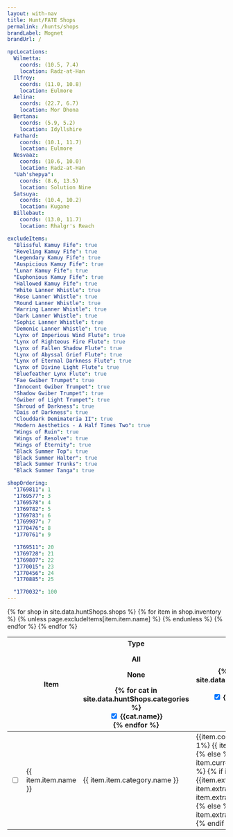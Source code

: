 ```yaml
---
layout: with-nav
title: Hunt/FATE Shops
permalink: /hunts/shops
brandLabel: Mognet
brandUrl: /

npcLocations:
  Wilmetta:
    coords: (10.5, 7.4)
    location: Radz-at-Han
  Ilfroy:
    coords: (11.0, 10.8)
    location: Eulmore
  Aelina:
    coords: (22.7, 6.7)
    location: Mor Dhona
  Bertana:
    coords: (5.9, 5.2)
    location: Idyllshire
  Fathard:
    coords: (10.1, 11.7)
    location: Eulmore
  Nesvaaz:
    coords: (10.6, 10.0)
    location: Radz-at-Han
  "Uah'shepya":
    coords: (8.6, 13.5)
    location: Solution Nine
  Satsuya:
    coords: (10.4, 10.2)
    location: Kugane
  Billebaut:
    coords: (13.0, 11.7)
    location: Rhalgr's Reach

excludeItems:
  "Blissful Kamuy Fife": true
  "Reveling Kamuy Fife": true
  "Legendary Kamuy Fife": true
  "Auspicious Kamuy Fife": true
  "Lunar Kamuy Fife": true
  "Euphonious Kamuy Fife": true
  "Hallowed Kamuy Fife": true
  "White Lanner Whistle": true
  "Rose Lanner Whistle": true
  "Round Lanner Whistle": true
  "Warring Lanner Whistle": true
  "Dark Lanner Whistle": true
  "Sophic Lanner Whistle": true
  "Demonic Lanner Whistle": true
  "Lynx of Imperious Wind Flute": true
  "Lynx of Righteous Fire Flute": true
  "Lynx of Fallen Shadow Flute": true
  "Lynx of Abyssal Grief Flute": true
  "Lynx of Eternal Darkness Flute": true
  "Lynx of Divine Light Flute": true
  "Bluefeather Lynx Flute": true
  "Fae Gwiber Trumpet": true
  "Innocent Gwiber Trumpet": true
  "Shadow Gwiber Trumpet": true
  "Gwiber of Light Trumpet": true
  "Shroud of Darkness": true
  "Dais of Darkness": true
  "Clouddark Demimateria II": true
  "Modern Aesthetics - A Half Times Two": true
  "Wings of Ruin": true
  "Wings of Resolve": true
  "Wings of Eternity": true
  "Black Summer Top": true
  "Black Summer Halter": true
  "Black Summer Trunks": true
  "Black Summer Tanga": true

shopOrdering:
  "1769811": 1
  "1769577": 3
  "1769578": 4
  "1769782": 5
  "1769783": 6
  "1769987": 7
  "1770476": 8
  "1770761": 9

  "1769511": 20
  "1769728": 21
  "1769807": 22
  "1770015": 23
  "1770456": 24
  "1770885": 25

  "1770032": 100
---
```


<table class="table is-fullwidth">
  <thead>
    <tr>
        <th></th>
        <th>Item</th>
        <th id="type-filter-trigger" style="cursor: pointer; width: 11em;">
            Type
            <div class="dropdown" id="type-filter">
                <div class="dropdown-trigger">
                  <span class="icon is-small">
                      <i class="fas fa-angle-down" aria-hidden="true"></i>
                    </span>
                </div>
                <div class="dropdown-menu">
                    <div class="dropdown-content">
                        <div class="dropdown-item">
                            <div class="level">
                                <div class="level-left"><p class="level-item" onclick="setAllTypeFilters(true)">All</p></div>
                                <div class="level-right"><p class="level-item" onclick="setAllTypeFilters(false)">None</p></div>
                            </div>
                        </div>
                        {% for cat in site.data.huntShops.categories %}
                        <div class="dropdown-item">
                            <label class="checkbox">
                                <input 
                                    type="checkbox" 
                                    class="checkbox type-filter-check" 
                                    data-category="{{cat.id}}" 
                                    onchange="handleTypeFilterChecked(event)"
                                    checked
                                    />
                                {{cat.name}}
                            </label>
                        </div>
                        {% endfor %}
                    </div>
                </div>
            </div>
        </th>
        <th id="currency-filter-trigger" style="cursor: pointer; width: 10em;">
            Cost
            <div class="dropdown" id="currency-filter">
                <div class="dropdown-trigger">
                  <span class="icon is-small">
                      <i class="fas fa-angle-down" aria-hidden="true"></i>
                    </span>
                </div>
                <div class="dropdown-menu">
                    <div class="dropdown-content">
                        {% for currency in site.data.huntShops.currencies %}
                        <div class="dropdown-item">
                            <label class="checkbox">
                                <input 
                                    type="checkbox" 
                                    class="checkbox currency-filter-check" 
                                    data-currency="{{currency.id}}" 
                                    onchange="handleCurrencyFilterChecked(event)"
                                    checked
                                    />
                                {{currency.plural}}
                            </label>
                        </div>
                        {% endfor %}
                    </div>
                </div>
            </div>
        </th>
        <th style="width: 22em">NPC</th>
        <th>Quest</th>
    </tr>
  </thead>
  <tbody>
    {% for shop in site.data.huntShops.shops %}
        {% for item in shop.inventory %}
        {% unless page.excludeItems[item.item.name] %}
        <tr class="hunt-shop-row" 
            data-shop="{{ shop.id }}"
            data-item="{{ item.item.id }}"
            data-currency="{{ item.currency.id }}"
            data-category="{{ item.item.category.id }}"
            data-categoryname="{{ item.item.category.name }}"
            >
            <td>
              <label class="checkbox">
                  <input 
                    type="checkbox" 
                    class="checkbox questCheckbox" 
                    data-item="{{item.item.id}}"
                    id="item-completed-{{item.item.id}}"
                    onchange="handleShopItemChecked(event)"
                    />
                </label>
            </td>
            <td>{{ item.item.name }}</td>
            <td>{{ item.item.category.name }}</td>
            <td>
              <span class="icon-text">
                {{item.cost}}
                {% if item.cost == 1%}
                    {{ item.currency.name }}
                {% else %}
                    {{ item.currency.plural }}
                {% endif %}
              </span>
              {% if item.extraCost %}
              <span class="icon-text">
                {{item.extraCost.cost}}
                {% if item.extraCost.cost == 1%}
                    {{ item.extraCost.currency.name }}
                {% else %}
                    {{ item.extraCost.currency.plural }}
                {% endif %}
              </span>
              {% endif %}
            </td>
            <td>
              {% if shop.requires %}
              <div>
              <span class="icon-text" style="white-space: nowrap">
                <span class="icon"><i class="quest-{{shop.requires.icon}}"></i></span>
                <span style="font-size: 0.8em">{{shop.requires.name}}</span>
              </span>
              </div>
              {% endif   %}
                {% for npc in shop.npcs %}
                <div class="npc">
                    {{npc.name}}
                    {% if npc.location %}
                        <span class="tag is-light">{{npc.location}} {{npc.coords}}</span>
                    {% else %}
                        <span class="tag is-light">{{page.npcLocations[npc.name].location}} {{page.npcLocations[npc.name].coords}}</span>
                    {% endif %}
                </div>
                {% endfor %}
            </td>
            <td>
              {% if item.quest %}
              <span class="icon-text" style="white-space: nowrap">
                <span class="icon"><i class="quest-{{item.quest.icon}}"></i></span>
                <span style="font-size: 0.8em">{{item.quest.name}}</span>
              </span>
              {% endif %}
            </td>
        </tr>
        {% endunless %}
        {% endfor %}
    {% endfor %}
  </tbody>
</table>


<script>


function getHuntItemFinished(itemId) {
    const namespace = getLocalStorage(NS_PROFILE, 'active') || ""
    const key = `huntshop:item:finished:${itemId}`
    return getLocalFlag(namespace, key)
}
function setHuntItemFinished(itemId, isFinished) {
    const namespace = getLocalStorage(NS_PROFILE, 'active') || ""
    const key = `huntshop:item:finished:${itemId}`
    return setLocalFlag(namespace, key, isFinished)
}
function getHuntItemCategoryVisible(categoryId) {
    const namespace = getLocalStorage(NS_PROFILE, 'active') || ""
    const key = `huntshop:filter:category:${categoryId}`
    return !getLocalFlag(namespace, key)
}
function setHuntItemCategoryVisible(categoryId, isVisible) {
    const namespace = getLocalStorage(NS_PROFILE, 'active') || ""
    const key = `huntshop:filter:category:${categoryId}`
    return setLocalFlag(namespace, key, !isVisible)
}
function getHuntItemCurrencyVisible(currencyId) {
    const namespace = getLocalStorage(NS_PROFILE, 'active') || ""
    const key = `huntshop:filter:currency:${currencyId}`
    return !getLocalFlag(namespace, key)
}
function setHuntItemCurrencyVisible(currencyId, isVisible) {
    const namespace = getLocalStorage(NS_PROFILE, 'active') || ""
    const key = `huntshop:filter:currency:${currencyId}`
    return setLocalFlag(namespace, key, !isVisible)
}

function updateHuntShopRows() {
    for (var row of document.getElementsByClassName('hunt-shop-row')) {
        let visible = getHuntItemCategoryVisible(row.dataset.category)
                        && getHuntItemCurrencyVisible(row.dataset.currency)
        let checkbox = row.querySelector('input[type=checkbox]')

        if (visible) {
            row.classList.remove('is-hidden')
        } else {
            row.classList.add('is-hidden')
        }

        const finished = getHuntItemFinished(row.dataset.item)
        checkbox.checked = finished

        if (finished) {
            row.classList.add('is-finished')
        } else {
            row.classList.remove('is-finished')
        }
    }

}

const _shopordering = JSON.parse('{{page.shopOrdering|jsonify}}')
function sortRows() {
    const tbody = document.querySelector('tr.hunt-shop-row').parentNode
    Array.from(tbody.children).sort((a, b) => {
        return (
            _shopordering[a.dataset.shop] - _shopordering[b.dataset.shop] ||
            a.dataset.currency - b.dataset.currency ||
            a.dataset.categoryname.localeCompare(b.dataset.categoryname)
        )
    }).forEach(it => tbody.appendChild(it))
}

function handleTypeFilterChecked(event) {
    const checkbox = event.target
    const categoryId = checkbox.dataset.category
    setHuntItemCategoryVisible(categoryId, checkbox.checked)
    updateHuntShopRows()
}
function setAllTypeFilters(isChecked) {
    for (const el of document.getElementsByClassName('type-filter-check')) {
        el.checked = isChecked
        setHuntItemCategoryVisible(el.dataset.category, isChecked)
    }
    updateHuntShopRows()
}
function handleCurrencyFilterChecked(event) {
    const checkbox = event.target
    const currencyId = checkbox.dataset.currency
    setHuntItemCurrencyVisible(currencyId, checkbox.checked)
    updateHuntShopRows()
}


function handleShopItemChecked(event) {
    const checkbox = event.target
    const itemId = checkbox.dataset.item
    const finished = checkbox.checked
    setHuntItemFinished(itemId, finished)

    const row = document.querySelector(`tr.hunt-shop-row[data-item="${itemId}"]`)
    if (finished) {
        row.classList.add('is-finished')
    } else {
        row.classList.remove('is-finished')
    }
}


function setShowFinished(value) {
  window.huntsShowFinished = value
  setLocalFlag("huntshop:config", "showFinished", value)

  if (window.huntsShowFinished) {
    removeHiddenFinishedStyle('hunt-shop-row')
  } else {
    appendHiddenFinishedStyle('hunt-shop-row')
  }
  updateHuntShopRows()
}


document.addEventListener('DOMContentLoaded', async () => {

    // initialize showFinished check
    var checkShowFinished = document.getElementById("check-showFinished");
    const showFinished = getLocalFlag("huntshop:config", "showFinished")
    setShowFinished(showFinished)
    checkShowFinished.checked = showFinished
    checkShowFinished.onchange = (evt) => { setShowFinished(evt.target.checked) }


    // initialize category filter dropdown
    const typeFilter = document.getElementById('type-filter')
    const typeFilterTrigger = document.getElementById('type-filter-trigger')
    typeFilterTrigger.onclick = () => {
        typeFilter.classList.toggle('is-active')
    }

    // initialize currency filter dropdown
    const currencyFilter = document.getElementById('currency-filter')
    const currencyFilterTrigger = document.getElementById('currency-filter-trigger')
    currencyFilterTrigger.onclick = () => {
        currencyFilter.classList.toggle('is-active')
    }

    updateHuntShopRows()
    sortRows()
})

</script>